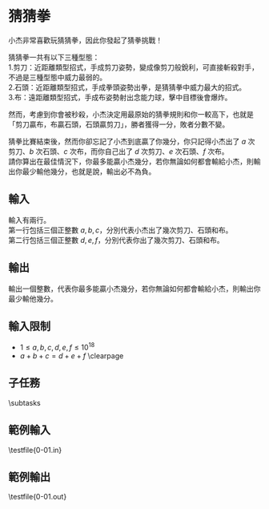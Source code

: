 # 猜猜拳

小杰非常喜歡玩猜猜拳，因此你發起了猜拳挑戰！

猜猜拳一共有以下三種型態：\
1.剪刀：近距離類型招式，手成剪刀姿勢，變成像剪刀般銳利，可直接斬殺對手，不過是三種型態中威力最弱的。\
2.石頭：近距離類型招式，手成拳頭姿勢出拳，是猜猜拳中威力最大的招式。\
3.布：遠距離類型招式，手成布姿勢射出念能力球，擊中目標後會爆炸。

然而，考慮到你會被秒殺，小杰決定用最原始的猜拳規則和你一較高下，也就是「剪刀贏布，布贏石頭，石頭贏剪刀」，勝者獲得一分，敗者分數不變。

猜拳比賽結束後，然而你卻忘記了小杰到底贏了你幾分，你只記得小杰出了 $a$ 次剪刀、$b$ 次石頭、$c$ 次布，而你自己出了 $d$ 次剪刀、$e$ 次石頭、$f$ 次布。\
請你算出在最佳情況下，你最多能贏小杰幾分，若你無論如何都會輸給小杰，則輸出你最少輸他幾分，也就是說，輸出必不為負。

## 輸入
輸入有兩行。\
第一行包括三個正整數 $a,b,c$，分別代表小杰出了幾次剪刀、石頭和布。\
第二行包括三個正整數 $d,e,f$，分別代表你出了幾次剪刀、石頭和布。

## 輸出
輸出一個整數，代表你最多能贏小杰幾分，若你無論如何都會輸給小杰，則輸出你最少輸他幾分。

## 輸入限制
 - $1\le a,  b,  c,  d,  e,  f\le 10^{18}$
 - $a+b+c=d+e+f$
\clearpage

## 子任務
\subtasks

## 範例輸入
\testfile{0-01.in}

## 範例輸出
\testfile{0-01.out}
